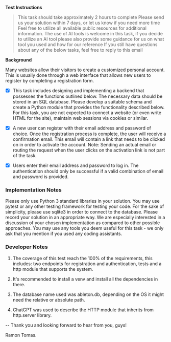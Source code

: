 
**Test Instructions**
> This task should take approximately 2 hours to complete
Please send us your solution within 7 days, or let us know if you need more time
Feel free to utilize all available public resources for additional information. The use of AI tools is welcome in this task, if you decide to utilize an AI tool please also provide some guidance for us on what tool you used and how for our reference
If you still have questions about any of the below tasks, feel free to reply to this email

**Background**

Many websites allow their visitors to create a customized personal account. This is usually done through a web interface that allows new users to register by completing a registration form.

- [X] This task includes designing and implementing a backend that possesses the functions outlined below. The necessary data should be stored in an SQL database. Please develop a suitable schema and create a Python module that provides the functionality described below. For this task, you are not expected to connect a website (or even write HTML for the site), maintain web sessions via cookies or similar.

- [X] A new user can register with their email address and password of choice. Once the registration process is complete, the user will receive a confirmation email. This email will contain a link that needs to be clicked on in order to activate the account. Note: Sending an actual email or routing the request when the user clicks on the activation link is not part of the task.

- [X] Users enter their email address and password to log in. The authentication should only be successful if a valid combination of email and password is provided.

### Implementation Notes
Please only use Python 3 standard libraries in your solution. You may use pytest or any other testing framework for testing your code.
For the sake of simplicity, please use sqlite3 in order to connect to the database.
Please record your solution in an appropriate way. We are especially interested in a discussion of your chosen implementation as compared to other possible approaches.
You may use any tools you deem useful for this task - we only ask that you mention if you used any coding assistants.


### Developer Notes

1. The coverage of this test reach the 100% of the requirements, this includes: two endpoints for registration and authentication, tests and a http module that supports the system.

2. It's recommended to install a venv and install all the dependencies in there.

3. The database name used was ableton.db, depending on the OS it might need the relative or absolute path.

4. ChatGPT was used to describe the HTTP module that inherits from http.server library.


-- Thank you and looking forward to hear from you, guys!

Ramon Tomas.